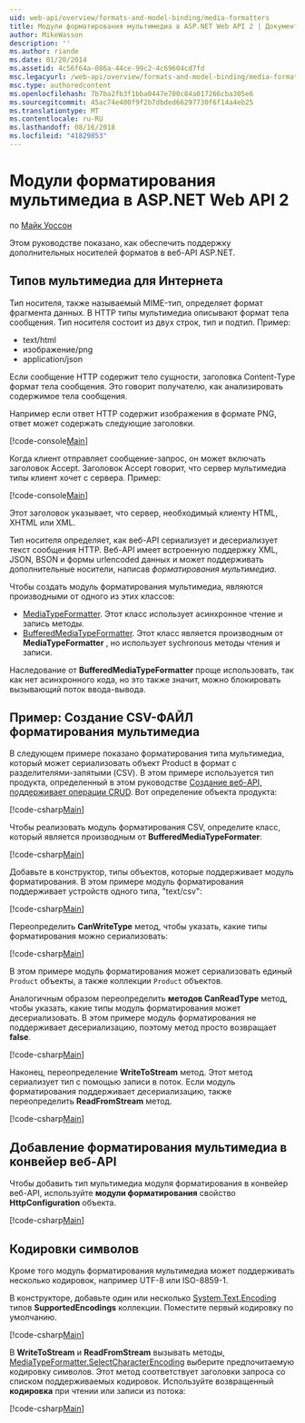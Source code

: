 ```yaml
---
uid: web-api/overview/formats-and-model-binding/media-formatters
title: Модули форматирования мультимедиа в ASP.NET Web API 2 | Документация Майкрософт
author: MikeWasson
description: ''
ms.author: riande
ms.date: 01/20/2014
ms.assetid: 4c56f64a-086a-44ce-99c2-4c69604cd7fd
msc.legacyurl: /web-api/overview/formats-and-model-binding/media-formatters
msc.type: authoredcontent
ms.openlocfilehash: 7b7ba2fb3f1bba0447e700c84a017266cba305e6
ms.sourcegitcommit: 45ac74e400f9f2b7dbded66297730f6f14a4eb25
ms.translationtype: MT
ms.contentlocale: ru-RU
ms.lasthandoff: 08/16/2018
ms.locfileid: "41829853"
---
```

<a name="media-formatters-in-aspnet-web-api-2"></a>Модули форматирования мультимедиа в ASP.NET Web API 2
====================
по [Майк Уоссон](https://github.com/MikeWasson)

Этом руководстве показано, как обеспечить поддержку дополнительных носителей форматов в веб-API ASP.NET.

## <a name="internet-media-types"></a>Типов мультимедиа для Интернета

Тип носителя, также называемый MIME-тип, определяет формат фрагмента данных. В HTTP типы мультимедиа описывают формат тела сообщения. Тип носителя состоит из двух строк, тип и подтип. Пример:

- text/html
- изображение/png
- application/json

Если сообщение HTTP содержит тело сущности, заголовка Content-Type формат тела сообщения. Это говорит получателю, как анализировать содержимое тела сообщения.

Например если ответ HTTP содержит изображения в формате PNG, ответ может содержать следующие заголовки.

[!code-console[Main](media-formatters/samples/sample1.cmd)]

Когда клиент отправляет сообщение-запрос, он может включать заголовок Accept. Заголовок Accept говорит, что сервер мультимедиа типы клиент хочет с сервера. Пример:

[!code-console[Main](media-formatters/samples/sample2.cmd)]

Этот заголовок указывает, что сервер, необходимый клиенту HTML, XHTML или XML.

Тип носителя определяет, как веб-API сериализует и десериализует текст сообщения HTTP. Веб-API имеет встроенную поддержку XML, JSON, BSON и формы urlencoded данных и может поддерживать дополнительные носители, написав *форматирования мультимедиа*.

Чтобы создать модуль форматирования мультимедиа, являются производными от одного из этих классов:

- [MediaTypeFormatter](https://msdn.microsoft.com/library/system.net.http.formatting.mediatypeformatter.aspx). Этот класс использует асинхронное чтение и запись методы.
- [BufferedMediaTypeFormatter](https://msdn.microsoft.com/library/system.net.http.formatting.bufferedmediatypeformatter.aspx). Этот класс является производным от **MediaTypeFormatter** , но использует sychronous методы чтения и записи.

Наследование от **BufferedMediaTypeFormatter** проще использовать, так как нет асинхронного кода, но это также значит, можно блокировать вызывающий поток ввода-вывода.

## <a name="example-creating-a-csv-media-formatter"></a>Пример: Создание CSV-ФАЙЛ форматирования мультимедиа

В следующем примере показано форматирования типа мультимедиа, который может сериализовать объект Product в формат с разделителями-запятыми (CSV). В этом примере используется тип продукта, определенный в этом руководстве [Создание веб-API, поддерживает операции CRUD](../older-versions/creating-a-web-api-that-supports-crud-operations.md). Вот определение объекта продукта:

[!code-csharp[Main](media-formatters/samples/sample3.cs)]

Чтобы реализовать модуль форматирования CSV, определите класс, который является производным от **BufferedMediaTypeFormater**:

[!code-csharp[Main](media-formatters/samples/sample4.cs)]

Добавьте в конструктор, типы объектов, которые поддерживает модуль форматирования. В этом примере модуль форматирования поддерживает устройств одного типа, &quot;text/csv&quot;:

[!code-csharp[Main](media-formatters/samples/sample5.cs)]

Переопределить **CanWriteType** метод, чтобы указать, какие типы форматирования можно сериализовать:

[!code-csharp[Main](media-formatters/samples/sample6.cs)]

В этом примере модуль форматирования может сериализовать единый `Product` объекты, а также коллекции `Product` объектов.

Аналогичным образом переопределить **методов CanReadType** метод, чтобы указать, какие типы модуль форматирования может десериализовать. В этом примере модуль форматирования не поддерживает десериализацию, поэтому метод просто возвращает **false**.

[!code-csharp[Main](media-formatters/samples/sample7.cs)]

Наконец, переопределение **WriteToStream** метод. Этот метод сериализует тип с помощью записи в поток. Если модуль форматирования поддерживает десериализацию, также переопределить **ReadFromStream** метод.

[!code-csharp[Main](media-formatters/samples/sample8.cs)]

## <a name="adding-a-media-formatter-to-the-web-api-pipeline"></a>Добавление форматирования мультимедиа в конвейер веб-API

Чтобы добавить тип мультимедиа модуля форматирования в конвейер веб-API, используйте **модули форматирования** свойство **HttpConfiguration** объекта.

[!code-csharp[Main](media-formatters/samples/sample9.cs)]

## <a name="character-encodings"></a>Кодировки символов

Кроме того модуль форматирования мультимедиа может поддерживать несколько кодировок, например UTF-8 или ISO-8859-1.

В конструкторе, добавьте один или несколько [System.Text.Encoding](https://msdn.microsoft.com/library/system.text.encoding.aspx) типов **SupportedEncodings** коллекции. Поместите первый кодировку по умолчанию.

[!code-csharp[Main](media-formatters/samples/sample10.cs?highlight=6-7)]

В **WriteToStream** и **ReadFromStream** вызывать методы, [MediaTypeFormatter.SelectCharacterEncoding](https://msdn.microsoft.com/library/hh969054.aspx) выберите предпочитаемую кодировку символов. Этот метод соответствует заголовки запроса со списком поддерживаемых кодировок. Используйте возвращенный **кодировка** при чтении или записи из потока:

[!code-csharp[Main](media-formatters/samples/sample11.cs?highlight=3,5)]
